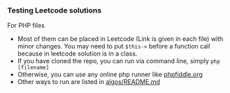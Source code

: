 ### Testing Leetcode solutions
For PHP files
- Most of them can be placed in Leetcode (Link is given in each file) with minor changes.
You may need to put `$this->` before a function call because in leetcode solution is in a class.
- If you have cloned the repo, you can run via command line, simply `php [filename]`  
- Otherwise, you can use any online php runner like [phpfiddle.org](http://phpfiddle.org)
- Other ways to run are listed in [algos/README.md](../algos/)